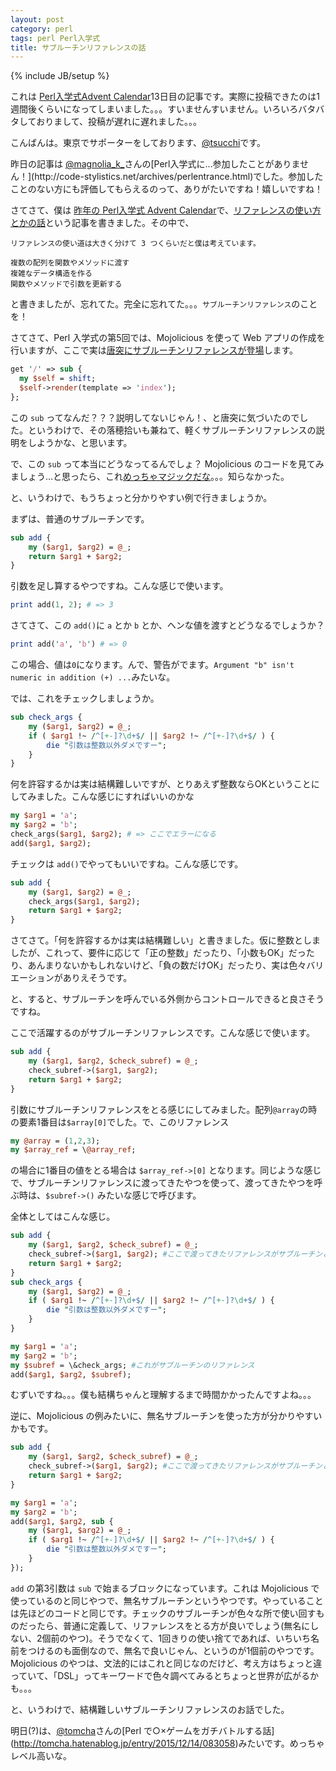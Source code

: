 ```yaml
---
layout: post
category: perl
tags: perl Perl入学式
title: サブルーチンリファレンスの話
---
```

{% include JB/setup %}

これは [Perl入学式Advent Calendar](http://qiita.com/advent-calendar/2015/perl-entrance)13日目の記事です。実際に投稿できたのは1週間後くらいになってしまいました。。。すいませんすいません。いろいろバタバタしておりまして、投稿が遅れに遅れました。。。

こんばんは。東京でサポーターをしております、[@tsucchi](https://twitter.com/tsucchi)です。

昨日の記事は [@magnolia_k_](https://twitter.com/magnolia_k_)さんの[Perl入学式に…参加したことがありません！](http://code-stylistics.net/archives/perlentrance.html)でした。参加したことのない方にも評価してもらえるのって、ありがたいですね！嬉しいですね！

さてさて、僕は [昨年の Perl入学式 Advent Calendar](http://qiita.com/advent-calendar/2014/perl-entrance)で、[リファレンスの使い方とかの話](http://tsucchi.github.io/perl/2014/12/19/perl-advent-calendar-reference-usage/)という記事を書きました。その中で、

```
リファレンスの使い道は大きく分けて 3 つくらいだと僕は考えています。

複数の配列を関数やメソッドに渡す
複雑なデータ構造を作る
関数やメソッドで引数を更新する
```

と書きましたが、忘れてた。完全に忘れてた。。。`サブルーチンリファレンス`のことを！

さてさて、Perl 入学式の第5回では、Mojolicious を使って Web アプリの作成を行いますが、ここで実は[唐突にサブルーチンリファレンスが登場](https://github.com/perl-entrance-org/workshop-2015-05/blame/master/slide.md#L141)します。

```perl
get '/' => sub {
  my $self = shift;
  $self->render(template => 'index');
};
```

この `sub` ってなんだ？？？説明してないじゃん！、と唐突に気づいたのでした。というわけで、その落穂拾いも兼ねて、軽くサブルーチンリファレンスの説明をしようかな、と思います。

で、この `sub` って本当にどうなってるんでしょ？ Mojolicious のコードを見てみましょう...と思ったら、これ[めっちゃマジックだな](https://github.com/kraih/mojo/blob/master/lib/Mojolicious/Lite.pm#L35-L37)。。。知らなかった。

と、いうわけで、もうちょっと分かりやすい例で行きましょうか。

まずは、普通のサブルーチンです。

```perl
sub add {
	my ($arg1, $arg2) = @_;
	return $arg1 + $arg2;
}
```

引数を足し算するやつですね。こんな感じで使います。

```perl
print add(1, 2); # => 3
```

さてさて、この `add()`に `a` とか `b` とか、ヘンな値を渡すとどうなるでしょうか？

```perl
print add('a', 'b') # => 0
```

この場合、値は`0`になります。んで、警告がでます。`Argument "b" isn't numeric in addition (+) ...`みたいな。

では、これをチェックしましょうか。

```perl
sub check_args {
	my ($arg1, $arg2) = @_;
	if ( $arg1 !~ /^[+-]?\d+$/ || $arg2 !~ /^[+-]?\d+$/ ) {
        die "引数は整数以外ダメですー";
    }
}
```

何を許容するかは実は結構難しいですが、とりあえず整数ならOKということにしてみました。こんな感じにすればいいのかな

```perl
my $arg1 = 'a';
my $arg2 = 'b';
check_args($arg1, $arg2); # => ここでエラーになる
add($arg1, $arg2);
```

チェックは `add()`でやってもいいですね。こんな感じです。

```perl
sub add {
	my ($arg1, $arg2) = @_;
    check_args($arg1, $arg2);
    return $arg1 + $arg2;
}
```

さてさて。「何を許容するかは実は結構難しい」と書きました。仮に整数としましたが、これって、要件に応じて「正の整数」だったり、「小数もOK」だったり、あんまりないかもしれないけど、「負の数だけOK」だったり、実は色々バリエーションがありえそうです。

と、すると、サブルーチンを呼んでいる外側からコントロールできると良さそうですね。

ここで活躍するのがサブルーチンリファレンスです。こんな感じで使います。


```perl
sub add {
	my ($arg1, $arg2, $check_subref) = @_;
    check_subref->($arg1, $arg2);
    return $arg1 + $arg2;
}
```

引数にサブルーチンリファレンスをとる感じにしてみました。配列`@array`の時の要素1番目は`$array[0]`でした。で、このリファレンス

```perl
my @array = (1,2,3);
my $array_ref = \@array_ref;
```

の場合に1番目の値をとる場合は `$array_ref->[0]` となります。同じような感じで、サブルーチンリファレンスに渡ってきたやつを使って、渡ってきたやつを呼ぶ時は、`$subref->()` みたいな感じで呼びます。

全体としてはこんな感じ。

```perl
sub add {
	my ($arg1, $arg2, $check_subref) = @_;
    check_subref->($arg1, $arg2); #ここで渡ってきたリファレンスがサブルーチンとして呼ばれる
    return $arg1 + $arg2;
}
sub check_args {
	my ($arg1, $arg2) = @_;
	if ( $arg1 !~ /^[+-]?\d+$/ || $arg2 !~ /^[+-]?\d+$/ ) {
        die "引数は整数以外ダメですー";
    }
}

my $arg1 = 'a';
my $arg2 = 'b';
my $subref = \&check_args; #これがサブルーチンのリファレンス
add($arg1, $arg2, $subref);
```

むずいですね。。。僕も結構ちゃんと理解するまで時間かかったんですよね。。。

逆に、Mojolicious の例みたいに、無名サブルーチンを使った方が分かりやすいかもです。

```perl
sub add {
	my ($arg1, $arg2, $check_subref) = @_;
    check_subref->($arg1, $arg2); #ここで渡ってきたリファレンスがサブルーチンとして呼ばれる
    return $arg1 + $arg2;
}

my $arg1 = 'a';
my $arg2 = 'b';
add($arg1, $arg2, sub {
	my ($arg1, $arg2) = @_;
	if ( $arg1 !~ /^[+-]?\d+$/ || $arg2 !~ /^[+-]?\d+$/ ) {
        die "引数は整数以外ダメですー";
    }
});
```

`add` の第3引数は `sub` で始まるブロックになっています。これは Mojolicious で使っているのと同じやつで、無名サブルーチンというやつです。やっていることは先ほどのコードと同じです。チェックのサブルーチンが色々な所で使い回すものだったら、普通に定義して、リファレンスをとる方が良いでしょう(無名にしない、2個前のやつ)。そうでなくて、1回きりの使い捨てであれば、いちいち名前をつけるのも面倒なので、無名で良いじゃん、というのが1個前のやつです。Mojolicious のやつは、文法的にはこれと同じなのだけど、考え方はちょっと違っていて、「DSL」ってキーワードで色々調べてみるとちょっと世界が広がるかも。。。

と、いうわけで、結構難しいサブルーチンリファレンスのお話でした。

明日(?)は、[@tomcha](https://twitter.com/tomcha_)さんの[Perl で○×ゲームをガチバトルする話](http://tomcha.hatenablog.jp/entry/2015/12/14/083058)みたいです。めっちゃレベル高いな。
